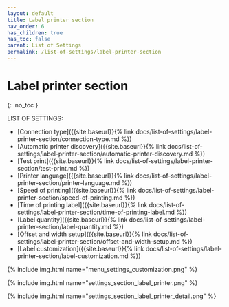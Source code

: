 ```yaml
---
layout: default
title: Label printer section
nav_order: 6
has_children: true
has_toc: false
parent: List of Settings
permalink: /list-of-settings/label-printer-section
---
```


# Label printer section
{: .no_toc }

LIST OF SETTINGS:
- [Connection type]({{site.baseurl}}{% link docs/list-of-settings/label-printer-section/connection-type.md %})
- [Automatic printer discovery]({{site.baseurl}}{% link docs/list-of-settings/label-printer-section/automatic-printer-discovery.md %})
- [Test print]({{site.baseurl}}{% link docs/list-of-settings/label-printer-section/test-print.md %})
- [Printer language]({{site.baseurl}}{% link docs/list-of-settings/label-printer-section/printer-language.md %})
- [Speed of printing]({{site.baseurl}}{% link docs/list-of-settings/label-printer-section/speed-of-printing.md %})
- [Time of printing label]({{site.baseurl}}{% link docs/list-of-settings/label-printer-section/time-of-printing-label.md %})
- [Label quantity]({{site.baseurl}}{% link docs/list-of-settings/label-printer-section/label-quantity.md %})
- [Offset and width setup]({{site.baseurl}}{% link docs/list-of-settings/label-printer-section/offset-and-width-setup.md %})
- [Label customization]({{site.baseurl}}{% link docs/list-of-settings/label-printer-section/label-customization.md %})

{% include img.html name="menu_settings_customization.png" %}

{% include img.html name="settings_section_label_printer.png" %}

{% include img.html name="settings_section_label_printer_detail.png" %}